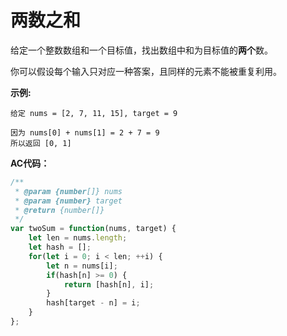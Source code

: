 # 两数之和

给定一个整数数组和一个目标值，找出数组中和为目标值的**两个**数。

你可以假设每个输入只对应一种答案，且同样的元素不能被重复利用。

**示例:**

```
给定 nums = [2, 7, 11, 15], target = 9

因为 nums[0] + nums[1] = 2 + 7 = 9
所以返回 [0, 1]
```

**AC代码：**

```js
/**
 * @param {number[]} nums
 * @param {number} target
 * @return {number[]}
 */
var twoSum = function(nums, target) {
    let len = nums.length;
    let hash = [];
    for(let i = 0; i < len; ++i) {
        let n = nums[i];
        if(hash[n] >= 0) {
            return [hash[n], i];
        }
        hash[target - n] = i;
    }
};
```



